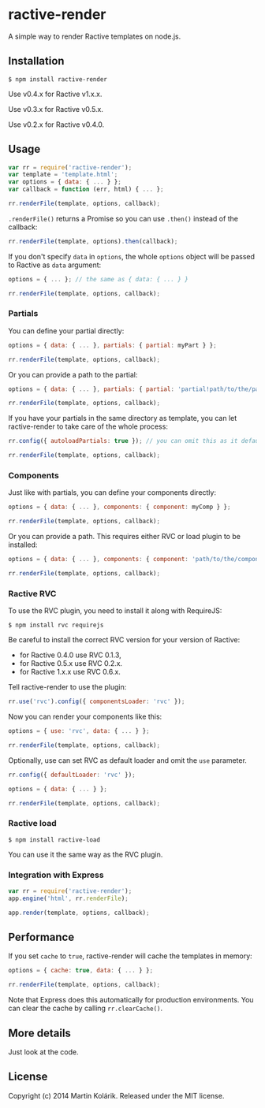 # ractive-render

A simple way to render Ractive templates on node.js.

## Installation

```
$ npm install ractive-render
```

Use v0.4.x for Ractive v1.x.x.

Use v0.3.x for Ractive v0.5.x.

Use v0.2.x for Ractive v0.4.0.

## Usage

```js
var rr = require('ractive-render');
var template = 'template.html';
var options = { data: { ... } };
var callback = function (err, html) { ... };

rr.renderFile(template, options, callback);
```

```.renderFile()``` returns a Promise so you can use ```.then()``` instead of the callback:
```js
rr.renderFile(template, options).then(callback);
```

If you don't specify ```data``` in ```options```, the whole ```options``` object will be passed to Ractive as ```data``` argument:
```js
options = { ... }; // the same as { data: { ... } }

rr.renderFile(template, options, callback);
```

### Partials
You can define your partial directly:
```js
options = { data: { ... }, partials: { partial: myPart } };

rr.renderFile(template, options, callback);
```

Or you can provide a path to the partial:
```js
options = { data: { ... }, partials: { partial: 'partial!path/to/the/partial' } };

rr.renderFile(template, options, callback);
```

If you have your partials in the same directory as template, you can let ractive-render to take care of the whole process:
```js
rr.config({ autoloadPartials: true }); // you can omit this as it defaults to true

rr.renderFile(template, options, callback);
```

### Components
Just like with partials, you can define your components directly:
```js
options = { data: { ... }, components: { component: myComp } };

rr.renderFile(template, options, callback);
```

Or you can provide a path. This requires either RVC or load plugin to be installed:
```js
options = { data: { ... }, components: { component: 'path/to/the/component' } };

rr.renderFile(template, options, callback);
```

### Ractive RVC
To use the RVC plugin, you need to install it along with RequireJS:
```
$ npm install rvc requirejs
```
Be careful to install the correct RVC version for your version of Ractive:

- for Ractive 0.4.0 use RVC 0.1.3,
- for Ractive 0.5.x use RVC 0.2.x.
- for Ractive 1.x.x use RVC 0.6.x.

Tell ractive-render to use the plugin:
```js
rr.use('rvc').config({ componentsLoader: 'rvc' });
```

Now you can render your components like this:
```js
options = { use: 'rvc', data: { ... } };

rr.renderFile(template, options, callback);
```

Optionally, use can set RVC as default loader and omit the ```use``` parameter.
```js
rr.config({ defaultLoader: 'rvc' });

options = { data: { ... } };

rr.renderFile(template, options, callback);
```

### Ractive load
```
$ npm install ractive-load
```

You can use it the same way as the RVC plugin.

### Integration with Express

```js
var rr = require('ractive-render');
app.engine('html', rr.renderFile);

app.render(template, options, callback);
```

## Performance
If you set ```cache``` to ```true```, ractive-render will cache the templates in memory:
```js
options = { cache: true, data: { ... } };

rr.renderFile(template, options, callback);
```

Note that Express does this automatically for production environments. You can clear the cache by calling ```rr.clearCache()```.

## More details
Just look at the code.

## License
Copyright (c) 2014 Martin Kolárik. Released under the MIT license.
